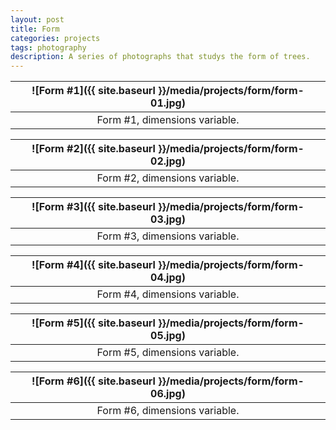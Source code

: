 ```yaml
---
layout: post
title: Form
categories: projects
tags: photography
description: A series of photographs that studys the form of trees.
---
```


![Form #1]({{ site.baseurl }}/media/projects/form/form-01.jpg) |
:----------: |
Form #1, dimensions variable. |

![Form #2]({{ site.baseurl }}/media/projects/form/form-02.jpg) |
:----------: |
Form #2, dimensions variable. |

![Form #3]({{ site.baseurl }}/media/projects/form/form-03.jpg) |
:----------: |
Form #3, dimensions variable. |

![Form #4]({{ site.baseurl }}/media/projects/form/form-04.jpg) |
:----------: |
Form #4, dimensions variable. |

![Form #5]({{ site.baseurl }}/media/projects/form/form-05.jpg) |
:----------: |
Form #5, dimensions variable. |

![Form #6]({{ site.baseurl }}/media/projects/form/form-06.jpg) |
:----------: |
Form #6, dimensions variable. |
